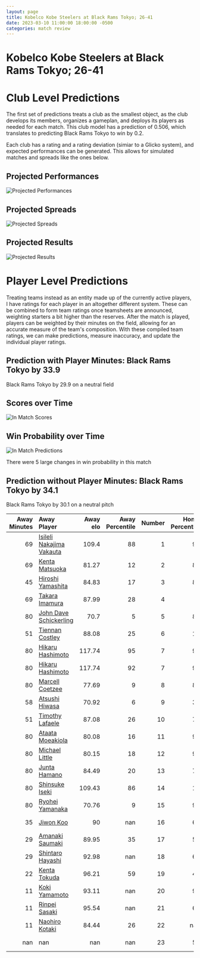 ```yaml
---  
layout: page  
title: Kobelco Kobe Steelers at Black Rams Tokyo; 26-41  
date: 2023-03-10 11:00:00 18:00:00 -0500  
categories: match review  
---
```

# Kobelco Kobe Steelers at Black Rams Tokyo; 26-41

# Club Level Predictions


The first set of predictions treats a club as the smallest object, as the club develops its members, organizes a gameplan, and deploys its players as needed for each match. This club model has a prediction of 0.506, which translates to predicting Black Rams Tokyo to win by 0.2.

Each club has a rating and a rating deviation (simiar to a Glicko system), and expected performances can be generated. This allows for simulated matches and spreads like the ones below.
## Projected Performances


![Projected Performances](plots/performances_2023-03-10-BlackRamsTokyo-KobelcoKobeSteelers.png)
## Projected Spreads


![Projected Spreads](plots/spreads_2023-03-10-BlackRamsTokyo-KobelcoKobeSteelers.png)
## Projected Results


![Projected Results](plots/resultbar_2023-03-10-BlackRamsTokyo-KobelcoKobeSteelers.png)
# Player Level Predictions


Treating teams instead as an entity made up of the currently active players, I have ratings for each player in an altogether different system. These can be combined to form team ratings once teamsheets are announced, weighting starters a bit higher than the reserves. After the match is played, players can be weighted by their minutes on the field, allowing for an accurate measure of the team's composition. With these compiled team ratings, we can make predictions, measure inaccuracy, and update the individual player ratings.
## Prediction with Player Minutes: Black Rams Tokyo by 33.9


Black Rams Tokyo by 29.9 on a neutral field
## Scores over Time


![In Match Scores](plots/recap_scores_2023-03-10-BlackRamsTokyo-KobelcoKobeSteelers.png)
## Win Probability over Time


![In Match Predictions](plots/recap_prob_2023-03-10-BlackRamsTokyo-KobelcoKobeSteelers.png)

There were 5 large changes in win probability in this match
## Prediction without Player Minutes: Black Rams Tokyo by 34.1


Black Rams Tokyo by 30.1 on a neutral pitch



|   Away Minutes | Away Player                                                                    |   Away elo |   Away Percentile |   Number |   Home Percentile |   Home elo | Home Player                                                         |   Home Minutes |
|---------------:|:-------------------------------------------------------------------------------|-----------:|------------------:|---------:|------------------:|-----------:|:--------------------------------------------------------------------|---------------:|
|             69 | [Isileli Nakajima Vakauta](..//playerfiles//IsileliNakajimaVakauta_cleaned.md) |     109.4  |                88 |        1 |                91 |     113.38 | [Yuichiro Taniguchi](..//playerfiles//YuichiroTaniguchi_cleaned.md) |             58 |
|             69 | [Kenta Matsuoka](..//playerfiles//KentaMatsuoka_cleaned.md)                    |      81.27 |                12 |        2 |                83 |     105.84 | [Ko Sato](..//playerfiles//KoSato_cleaned.md)                       |             62 |
|             45 | [Hiroshi Yamashita](..//playerfiles//HiroshiYamashita_cleaned.md)              |      84.83 |                17 |        3 |                83 |     105.77 | [Paddy Ryan](..//playerfiles//PaddyRyan_cleaned.md)                 |             62 |
|             69 | [Takara Imamura](..//playerfiles//TakaraImamura_cleaned.md)                    |      87.99 |                28 |        4 |                 9 |      74.74 | [Daiki Yanagawa](..//playerfiles//DaikiYanagawa_cleaned.md)         |             35 |
|             80 | [John Dave Schickerling](..//playerfiles//JohnDaveSchickerling_cleaned.md)     |      70.7  |                 5 |        5 |                88 |     112.39 | [Talau Fakatava](..//playerfiles//TalauFakatava_cleaned.md)         |             80 |
|             51 | [Tiennan Costley](..//playerfiles//TiennanCostley_cleaned.md)                  |      88.08 |                25 |        6 |                16 |      82.9  | [Amato Fakatava](..//playerfiles//AmatoFakatava_cleaned.md)         |             80 |
|             80 | [Hikaru Hashimoto](..//playerfiles//HikaruHashimoto_cleaned.md)                |     117.74 |                95 |        7 |                97 |     130.02 | [Brodi McCurran](..//playerfiles//BrodiMcCurran_cleaned.md)         |             80 |
|             80 | [Hikaru Hashimoto](..//playerfiles//HikaruHashimoto_cleaned.md)                |     117.74 |                92 |        7 |                97 |     130.02 | [Brodi McCurran](..//playerfiles//BrodiMcCurran_cleaned.md)         |             80 |
|             80 | [Marcell Coetzee](..//playerfiles//MarcellCoetzee_cleaned.md)                  |      77.69 |                 9 |        8 |                85 |     110.48 | [Nathan Hughes](..//playerfiles//NathanHughes_cleaned.md)           |             62 |
|             58 | [Atsushi Hiwasa](..//playerfiles//AtsushiHiwasa_cleaned.md)                    |      70.92 |                 6 |        9 |                34 |      98.02 | [Toshiya Takahashi](..//playerfiles//ToshiyaTakahashi_cleaned.md)   |             73 |
|             51 | [Timothy Lafaele](..//playerfiles//TimothyLafaele_cleaned.md)                  |      87.08 |                26 |       10 |                78 |     105.61 | [Kohei Horigome](..//playerfiles//KoheiHorigome_cleaned.md)         |             62 |
|             80 | [Ataata Moeakiola](..//playerfiles//AtaataMoeakiola_cleaned.md)                |      80.08 |                16 |       11 |                95 |     120.61 | [Netani Vakayalia](..//playerfiles//NetaniVakayalia_cleaned.md)     |             80 |
|             80 | [Michael Little](..//playerfiles//MichaelLittle_cleaned.md)                    |      80.15 |                18 |       12 |                96 |     123.75 | [Hadleigh Parkes](..//playerfiles//HadleighParkes_cleaned.md)       |             80 |
|             80 | [Junta Hamano](..//playerfiles//JuntaHamano_cleaned.md)                        |      84.49 |                20 |       13 |                78 |     105.54 | [Yuki Ikeda](..//playerfiles//YukiIkeda_cleaned.md)                 |             80 |
|             80 | [Shinsuke Iseki](..//playerfiles//ShinsukeIseki_cleaned.md)                    |     109.43 |                86 |       14 |                10 |      78.72 | [Yuta Kurihara](..//playerfiles//YutaKurihara_cleaned.md)           |             71 |
|             80 | [Ryohei Yamanaka](..//playerfiles//RyoheiYamanaka_cleaned.md)                  |      70.76 |                 9 |       15 |                97 |     130.7  | [Matt McGahan](..//playerfiles//MattMcGahan_cleaned.md)             |             80 |
|             35 | [Jiwon Koo](..//playerfiles//JiwonKoo_cleaned.md)                              |      90    |               nan |       16 |                62 |     103.74 | [Junpei Yukawa](..//playerfiles//JunpeiYukawa_cleaned.md)           |             45 |
|             29 | [Amanaki Saumaki](..//playerfiles//AmanakiSaumaki_cleaned.md)                  |      89.95 |                35 |       17 |                51 |      95    | [Kazuma Nishi](..//playerfiles//KazumaNishi_cleaned.md)             |             22 |
|             29 | [Shintaro Hayashi](..//playerfiles//ShintaroHayashi_cleaned.md)                |      92.98 |               nan |       18 |                67 |     100.91 | [Kazuhiro Koike](..//playerfiles//KazuhiroKoike_cleaned.md)         |             18 |
|             22 | [Kenta Tokuda](..//playerfiles//KentaTokuda_cleaned.md)                        |      96.21 |                59 |       19 |                49 |      98.01 | [Daigo Sasagawa](..//playerfiles//DaigoSasagawa_cleaned.md)         |             18 |
|             11 | [Koki Yamamoto](..//playerfiles//KokiYamamoto_cleaned.md)                      |      93.11 |               nan |       20 |                92 |     117.02 | [Josh Goodhue](..//playerfiles//JoshGoodhue_cleaned.md)             |             18 |
|             11 | [Rinpei Sasaki](..//playerfiles//RinpeiSasaki_cleaned.md)                      |      95.54 |               nan |       21 |                67 |     109.02 | [Isaac Lucas](..//playerfiles//IsaacLucas_cleaned.md)               |             18 |
|             11 | [Naohiro Kotaki](..//playerfiles//NaohiroKotaki_cleaned.md)                    |      84.44 |                26 |       22 |               nan |      98.66 | [Amanaki Lotoahea](..//playerfiles//AmanakiLotoahea_cleaned.md)     |              9 |
|            nan | nan                                                                            |     nan    |               nan |       23 |                51 |      93.69 | [Takanobu Minami](..//playerfiles//TakanobuMinami_cleaned.md)       |              7 |

